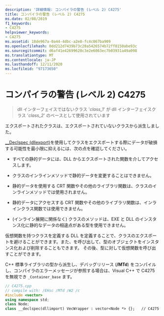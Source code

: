 ```yaml
---
description: '詳細情報: コンパイラの警告 (レベル 2) C4275'
title: コンパイラの警告 (レベル 2) C4275
ms.date: 02/08/2019
f1_keywords:
- C4275
helpviewer_keywords:
- C4275
ms.assetid: 18de967a-0a44-4dbc-a2e8-fc4c067ba909
ms.openlocfilehash: 0dd212d7439b73c28a5426574b72ff8150abe93c
ms.sourcegitcommit: d6af41e42699628c3e2e6063ec7b03931a49a098
ms.translationtype: MT
ms.contentlocale: ja-JP
ms.lasthandoff: 12/11/2020
ms.locfileid: "97173650"
---
```

# <a name="compiler-warning-level-2-c4275"></a>コンパイラの警告 (レベル 2) C4275

> dll インターフェイスではないクラス '*class_1*' が dll インターフェイスクラス '*class_2*' のベースとして使用されています

エクスポートされたクラスは、エクスポートされていないクラスから派生しました。

[__Declspec (dllexport)](../../cpp/dllexport-dllimport.md)を使用してクラスをエクスポートする際にデータが破損する可能性を最小限に抑えるには、次の点を確認してください。

- すべての静的データには、DLL からエクスポートされた関数を介してアクセスします。

- クラスのインラインメソッドで静的データを変更することはできません。

- 静的データを使用する CRT 関数やその他のライブラリ関数は、クラスのインラインメソッドでは使用されません。

- 静的データにアクセスする CRT 関数やその他のライブラリ関数は、インラインクラス関数では使用できません。

- (インライン展開に関係なく) クラスのメソッドは、EXE と DLL のインスタンス化に静的なデータの相違点がある型を使用できません。

仮想関数を持つクラスを定義する DLL を定義することで、クラスのエクスポートを避けることができます。また、を呼び出して、型のオブジェクトをインスタンス化および削除することもできます。  その後、型に対して仮想関数を呼び出すことができます。

C++ 標準ライブラリの型から派生し、デバッグリリース (**/MTd**) をコンパイルし、コンパイラのエラーメッセージが参照する場合は、Visual C++ で C4275 を無視でき `_Container_base` ます。

```cpp
// C4275.cpp
// compile with: /EHsc /MTd /W2 /c
#include <vector>
using namespace std;
class Node;
class __declspec(dllimport) VecWrapper : vector<Node *> {};   // C4275
```

